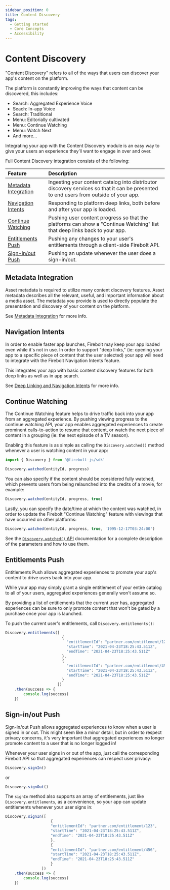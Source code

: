 ```yaml
---
sidebar_position: 0
title: Content Discovery
tags:
  - Getting started
  - Core Concepts
  - Accessibility
---
```

# Content Discovery
"Content Discovery" refers to all of the ways that users can discover your app's content on the platform.

The platform is constantly improving the ways that content can be discovered, this includes:

- Search: Aggregated Experience Voice
- Seach: In-app Voice
- Search: Traditional
- Menu: Editorially cultivated
- Menu: Continue Watching
- Menu: Watch Next
- And more...

Integrating your app with the Content Discovery module is an easy way to give your users an experience they’ll want to engage in over and over.

Full Content Discovery integration consists of the following:

| Feature | Description |
| :------- | :----------- |
| [Metadata Integration](#metadata-integration) | Ingesting your content catalog into distributor discovery services so that it can be presented to end users from outside of your app. |
| [Navigation Intents](#navigation-intents) | Responding to platform deep links, both before and after your app is loaded. |
| [Continue Watching](#continue-watching) | Pushing user content progress so that the platforms can show a "Continue Watching" list that deep links back to your app. |
| [Entitlements Push](#entitlements-push) | Pushing any changes to your user's entitlements through a client-side Firebolt API. |
| [Sign-in/out Push](#sign-in-out-push) | Pushing an update whenever the user does a sign-in/out. |

## Metadata Integration
Asset metadata is required to utilize many content discovery features. Asset metadata describes all the relevant, useful, and important information about a media asset. The metadata you provide is used to directly populate the presentation and discovery of your content on the platform.

See [Metadata Integration](./metadata-integration.md) for more info.

## Navigation Intents
In order to enable faster app launches, Firebolt may keep your app loaded even while it's not in use. In order to support "deep links," (ie: opening your app to a specific piece of content that the user selected) your app will need to integrate with the Firebolt Navigation Intents feature.

This integrates your app with basic content discovery features for both deep links as well as in app search.

See [Deep Linking and Navigation Intents](./deep-linking.md) for more info.

## Continue Watching
The Continue Watching feature helps to drive traffic back into your app from an aggregated experience. By pushing viewing progress to the continue watching API, your app enables aggregated experiences to create prominent calls-to-action to resume that content, or watch the next piece of content in a grouping (ie: the next episode of a TV season).

Enabling this feature is as simple as calling the `Discovery.watched()` method whenever a user is watching content in your app:

```javascript
import { Discovery } from '@firebolt-js/sdk'

Discovery.watched(entityId, progress)
```

You can also specify if the content should be considered fully watched, which prevents users from being relaunched into the credits of a movie, for example:

```javascript
Discovery.watched(entityId, progress, true)
```

Lastly, you can specify the date/time at which the content was watched, in order to update the Firebolt "Continue Watching" feature with viewings that have occurred on other platforms:

```javascript
Discovery.watched(entityId, progress, true, '1995-12-17T03:24:00')
```

See the [`Discovery.watched()` API](/api/discovery/#watched) documentation for a complete description of the parameters and how to use them.

## Entitlements Push
Entitlements Push allows aggregated experiences to promote your app's content to drive users back into your app.

While your app may simply grant a single entitlement of your entire catalog to all of your users, aggregated experiences generally won't assume so.

By providing a list of entitlements that the current user has, aggregated experiences can be sure to only promote content that won't be gated by a purchase once your app is launched.

To push the current user's entitlements, call `Discovery.entitlements()`:

```javascript
Discovery.entitlements([
                         {
                           "entitlementId": "partner.com/entitlement/123",
                           "startTime": "2021-04-23T18:25:43.511Z",
                           "endTime": "2021-04-23T18:25:43.511Z"
                         },
                         {
                           "entitlementId": "partner.com/entitlement/456",
                           "startTime": "2021-04-23T18:25:43.511Z",
                           "endTime": "2021-04-23T18:25:43.511Z"
                         }
                       ])
    .then(success => {
        console.log(success)
    })
```

## Sign-in/out Push
Sign-in/out Push allows aggregated experiences to know when a user is signed in or out. This might seem like a minor detail, but in order to respect privacy concerns, it's very important that aggregated experiences no longer promote content to a user that is no longer logged in!

Whenever your user signs in or out of the app, just call the corresponding Firebolt API so that aggregated experiences can respect user privacy:

```javascript
Discovery.signIn()
```

or

```javascript
Discovery.signOut()
```

The `signIn` method also supports an array of entitlements, just like `Discovery.entitlements`, as a convenience, so your app can update entitlements whenever your user signs in:

```javascript
Discovery.signIn([
                    {
                    "entitlementId": "partner.com/entitlement/123",
                    "startTime": "2021-04-23T18:25:43.511Z",
                    "endTime": "2021-04-23T18:25:43.511Z"
                    },
                    {
                    "entitlementId": "partner.com/entitlement/456",
                    "startTime": "2021-04-23T18:25:43.511Z",
                    "endTime": "2021-04-23T18:25:43.511Z"
                    }
                ])
    .then(success => {
        console.log(success)
    })
```
